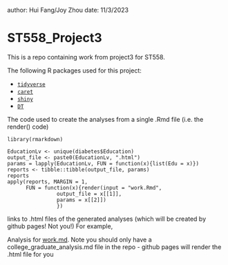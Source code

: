 author: Hui Fang/Joy Zhou
date: 11/3/2023
# ST558_Project3

This is a repo containing work from project3 for ST558.

The following R packages used for this project:
+ [`tidyverse`](https://www.tidyverse.org/)  
+ [`caret`](https://cran.r-project.org/web/packages/caret/)
+ [`shiny`](https://cran.r-project.org/web/packages/shiny/index.html)
+ [`DT`](https://rstudio.github.io/DT/)

The code used to create the analyses from a single .Rmd file (i.e. the render() code)
```{r}
library(rmarkdown)

EducationLv <- unique(diabetes$Education)
output_file <- paste0(EducationLv, ".html")
params = lapply(EducationLv, FUN = function(x){list(Edu = x)})
reports <- tibble::tibble(output_file, params)
reports
apply(reports, MARGIN = 1,
      FUN = function(x){render(input = "work.Rmd", 
				output_file = x[[1]], 
				params = x[[2]])
 				})
```
 				
links to .html files of the generated analyses (which will be created by github pages! Not you!)
For example,

Analysis for [work.md](work.html). Note you should only have a college_graduate_analysis.md file in the repo - github pages will render the .html file for you              
